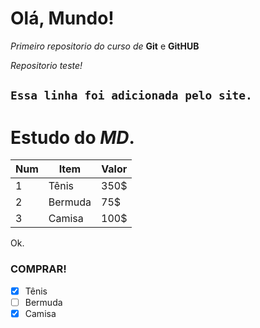 # Olá, Mundo!
 *Primeiro repositorio do curso de* **Git** e **GitHUB**

*Repositorio teste!*

```Essa linha foi adicionada pelo site.```
---
# Estudo do _**MD**_.

Num | Item | Valor
---|---|---
1 | Tênis | 350$
2 | Bermuda | 75$
3 | Camisa | 100$

Ok.

### **COMPRAR!**
- [x] Tênis
- [ ] Bermuda
- [x] Camisa